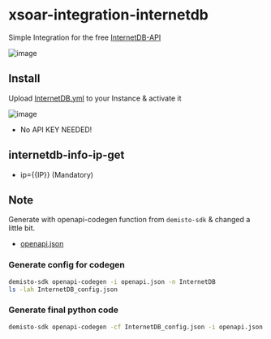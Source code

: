 # xsoar-integration-internetdb

Simple Integration for the free [InternetDB-API](https://internetdb.shodan.io/)

![image](https://github.com/dbiesecke/xsoar-integration-internetdb/assets/8032783/b9d4a759-b9fb-457c-a199-93de03f59ccf)

## Install

Upload [InternetDB.yml](https://raw.githubusercontent.com/dbiesecke/xsoar-integration-internetdb/main/InternetDB.yml) to your Instance & activate it

![image](https://github.com/dbiesecke/xsoar-integration-internetdb/assets/8032783/42174bac-8993-4b02-a543-d5020d57e54d)

* No API KEY NEEDED!


## internetdb-info-ip-get 

  * ip={{IP}}  (Mandatory)



## Note

Generate with openapi-codegen function from `demisto-sdk` & changed a little bit.

* [openapi.json](https://internetdb.shodan.io/openapi.json)

### Generate config for codegen

```bash
demisto-sdk openapi-codegen -i openapi.json -n InternetDB
ls -lah InternetDB_config.json
```

### Generate final python code

```bash
demisto-sdk openapi-codegen -cf InternetDB_config.json -i openapi.json -o output -n InternetDB
```

